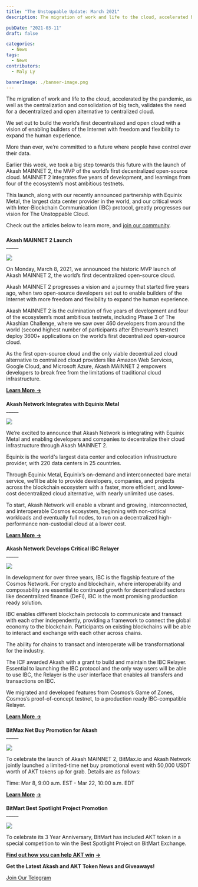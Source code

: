 ```yaml
---
title: "The Unstoppable Update: March 2021"
description: The migration of work and life to the cloud, accelerated by the pandemic, as well as the centralization and consolidation of big tech, validates the need for a decentralized and open alternative to centralized cloud.

pubDate: "2021-03-11"
draft: false

categories:
  - News
tags:
  - News
contributors:
  - Maly Ly

bannerImage: ./banner-image.png
---
```

  
The migration of work and life to the cloud, accelerated by the pandemic, as well as the centralization and consolidation of big tech, validates the need for a decentralized and open alternative to centralized cloud.  

We set out to build the world’s first decentralized and open cloud with a vision of enabling builders of the Internet with freedom and flexibility to expand the human experience.   

More than ever, we’re committed to a future where people have control over their data.  

Earlier this week, we took a big step towards this future with the launch of Akash MAINNET 2, the MVP of the world’s first decentralized open-source cloud. MAINNET 2 integrates five years of development, and learnings from four of the ecosystem’s most ambitious testnets.  

This launch, along with our recently announced partnership with Equinix Metal, the largest data center provider in the world, and our critical work with Inter-Blockchain Communication (IBC) protocol, greatly progresses our vision for The Unstoppable Cloud.  

Check out the articles below to learn more, and [join our community](https://t.me/AkashNW). 

###   
**Akash MAINNET 2 Launch**  
**\_\_\_\_\_**

![](https://www.datocms-assets.com/45776/1620925245-mainnet-twitter-1-1024x576.png)

  
On Monday, March 8, 2021, we announced the historic MVP launch of Akash MAINNET 2, the world’s first decentralized open-source cloud.  

Akash MAINNET 2 progresses a vision and a journey that started five years ago, when two open-source developers set out to enable builders of the Internet with more freedom and flexibility to expand the human experience.  

Akash MAINNET 2 is the culmination of five years of development and four of the ecosystem’s most ambitious testnets, including Phase 3 of The Akashian Challenge, where we saw over 460 developers from around the world (second highest number of participants after Ethereum’s testnet) deploy 3600+ applications on the world’s first decentralized open-source cloud.  

As the first open-source cloud and the only viable decentralized cloud alternative to centralized cloud providers like Amazon Web Services, Google Cloud, and Microsoft Azure, Akash MAINNET 2 empowers developers to break free from the limitations of traditional cloud infrastructure.  

[**Learn More** **→**](https://akash.network/blog/akash-network-launches-akash-mainnet-2-the-first-decentralized-open-source-cloud/)

####   
**Akash Network Integrates with Equinix Metal**  
**\_\_\_\_\_**

![](https://www.datocms-assets.com/45776/1620925347-equinix-twitter-1-1024x576.png)

  
We’re excited to announce that Akash Network is integrating with Equinix Metal and enabling developers and companies to decentralize their cloud infrastructure through Akash MAINNET 2.  

Equinix is the world's largest data center and colocation infrastructure provider, with 220 data centers in 25 countries.   

Through Equinix Metal, Equinix’s on-demand and interconnected bare metal service, we’ll be able to provide developers, companies, and projects across the blockchain ecosystem with a faster, more efficient, and lower-cost decentralized cloud alternative, with nearly unlimited use cases.   

To start, Akash Network will enable a vibrant and growing, interconnected, and interoperable Cosmos ecosystem, beginning with non-critical workloads and eventually full nodes, to run on a decentralized high-performance non-custodial cloud at a lower cost.  

[**Learn More** **→**](https://akash.network/blog/akash-network-integrates-with-equinix-metal-to-provide-the-first-viable-decentralized-cloud-solution/)

####   
**Akash Network Develops Critical IBC Relayer**  
**\_\_\_\_\_**

![](https://www.datocms-assets.com/45776/1620925371-ibc-twitter-1024x576.png)

  
In development for over three years, IBC is the flagship feature of the Cosmos Network. For crypto and blockchain, where interoperability and composability are essential to continued growth for decentralized sectors like decentralized finance (DeFi), IBC is the most promising production ready solution.

IBC enables different blockchain protocols to communicate and transact with each other independently, providing a framework to connect the global economy to the blockchain. Participants on existing blockchains will be able to interact and exchange with each other across chains. 

The ability for chains to transact and interoperate will be transformational for the industry.

The ICF awarded Akash with a grant to build and maintain the IBC Relayer. Essential to launching the IBC protocol and the only way users will be able to use IBC, the Relayer is the user interface that enables all transfers and transactions on IBC.

We migrated and developed features from Cosmos’s Game of Zones, Cosmos’s proof-of-concept testnet, to a production ready IBC-compatible Relayer.

[**Learn More** **→**](https://akash.network/blog/akash-network-develops-critical-ibc-relayer-for-inter-blockchain-communication-protocol/)

####   
**BitMax Net Buy Promotion for Akash**  
**\_\_\_\_\_**

![](https://www.datocms-assets.com/45776/1620926786-bitmaxpromo-6-1024x576.png)

  
To celebrate the launch of Akash MAINNET 2, BitMax.io and Akash Network jointly launched a limited-time net buy promotional event with 50,000 USDT worth of AKT tokens up for grab. Details are as follows:  

Time: Mar 8, 9:00 a.m. EST - Mar 22, 10:00 a.m. EDT  

[**Learn More**](https://bitmax.io/en/help-center/articles/360061970134) [**→**](https://bitmax.io/en/help-center/articles/360061970134)

####   
**BitMart Best Spotlight Project Promotion**  
**\_\_\_\_\_**

![](https://www.datocms-assets.com/45776/1620926798-ewkpjmhvoaar33s.jpeg)

To celebrate its 3 Year Anniversary, BitMart has included AKT token in a special competition to win the Best Spotlight Project on BitMart Exchange.

[**Find out how you can help AKT win**](https://support.bmx.fund/hc/en-us/articles/1260803090370) [**→**](https://support.bmx.fund/hc/en-us/articles/1260803090370)

  
  
**Get the Latest Akash and AKT Token News and Giveaways!**

[Join Our Telegram](https://t.me/AkashNW)